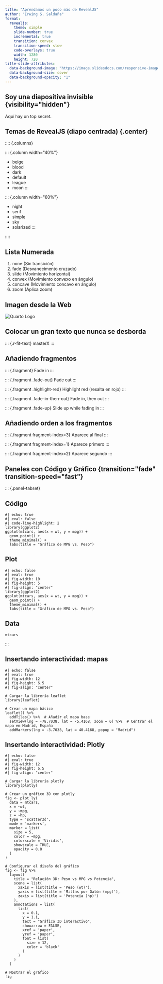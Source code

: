 ```yaml
---
title: "Aprendamos un poco más de RevealJS"
author: "Irwing S. Saldaña"
format: 
  revealjs:
    theme: simple
    slide-number: true
    incremental: true
    transition: convex
    transition-speed: slow
    code-overlays: true
    width: 1280
    height: 720
title-slide-attributes:
  data-background-image: "https://image.slidesdocs.com/responsive-images/background/blue-abstract-texture-polygon-technology-nature-powerpoint-background_94e8175035__960_540.jpg"
  data-background-size: cover
  data-background-opacity: "1"   
---
```


## Soy una diapositiva invisible {visibility="hidden"}

Aquí hay un top secret.


## Temas de RevealJS (diapo centrada) {.center}

:::: {.columns}

::: {.column width="40%"}
- beige
- blood
- dark
- default
- league
- moon
:::

::: {.column width="60%"}
- night
- serif
- simple
- sky
- solarized
:::

::::


## Lista Numerada

1. none (Sin transición)
1. fade (Desvanecimento cruzado)
1. slide (Movimiento horizontal)
1. convex (Movimiento convexo en ángulo)
1. concave (Movimiento concavo en ángulo)
1. zoom	(Aplica zoom) 

## Imagen desde la Web

![Quarto Logo](https://quarto.org/img/quarto-logo.png)



## Colocar un gran texto que nunca se desborda

::: {.r-fit-text}
masterX
:::

## Añadiendo fragmentos 

::: {.fragment}
Fade in
:::

::: {.fragment .fade-out}
Fade out
:::

::: {.fragment .highlight-red}
Highlight red (resalta en rojo)
:::

::: {.fragment .fade-in-then-out}
Fade in, then out
:::

::: {.fragment .fade-up}
Slide up while fading in
:::


## Añadiendo orden a los fragmentos

::: {.fragment fragment-index=3}
Aparece al final
:::

::: {.fragment fragment-index=1}
Aparece primero
:::

::: {.fragment fragment-index=2}
Aparece segundo
:::


## Paneles con Código y Gráfico {transition="fade" transition-speed="fast"}

::: {.panel-tabset}

## Código

```{r}
#| echo: true
#| eval: false
#| code-line-highlight: 2
library(ggplot2)
ggplot(mtcars, aes(x = wt, y = mpg)) +
  geom_point() +
  theme_minimal() +
  labs(title = "Gráfico de MPG vs. Peso")
```

## Plot

```{r}
#| echo: false
#| eval: true
#| fig-width: 10
#| fig-height: 5
#| fig-align: "center"
library(ggplot2)
ggplot(mtcars, aes(x = wt, y = mpg)) +
  geom_point() +
  theme_minimal() +
  labs(title = "Gráfico de MPG vs. Peso")
```

## Data

```{r}
mtcars
```

:::

## Insertando interactividad: mapas

```{r}
#| echo: false
#| eval: true
#| fig-width: 12
#| fig-height: 6.5
#| fig-align: "center"

# Cargar la librería leaflet
library(leaflet)

# Crear un mapa básico
leaflet() %>%
  addTiles() %>%  # Añadir el mapa base
  setView(lng = -78.7038, lat = -5.4168, zoom = 6) %>%  # Centrar el mapa en Madrid, España
  addMarkers(lng = -3.7038, lat = 40.4168, popup = "Madrid")
```

## Insertando interactividad: Plotly

```{r}
#| echo: false
#| eval: true
#| fig-width: 12
#| fig-height: 6.5
#| fig-align: "center"

# Cargar la librería plotly
library(plotly)

# Crear un gráfico 3D con plotly
fig <- plot_ly(
  data = mtcars,
  x = ~wt,
  y = ~mpg,
  z = ~hp,
  type = 'scatter3d',
  mode = 'markers',
  marker = list(
    size = 5,
    color = ~mpg,
    colorscale = 'Viridis',
    showscale = TRUE,
    opacity = 0.8
  )
)

# Configurar el diseño del gráfico
fig <- fig %>%
  layout(
    title = "Relación 3D: Peso vs MPG vs Potencia",
    scene = list(
      xaxis = list(title = 'Peso (wt)'),
      yaxis = list(title = 'Millas por Galón (mpg)'),
      zaxis = list(title = 'Potencia (hp)')
    ),
    annotations = list(
      list(
        x = 0.1,
        y = 1.1,
        text = "Gráfico 3D interactivo",
        showarrow = FALSE,
        xref = 'paper',
        yref = 'paper',
        font = list(
          size = 12,
          color = 'black'
        )
      )
    )
  )

# Mostrar el gráfico
fig

```



